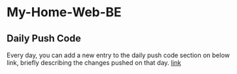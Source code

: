 # My-Home-Web-BE
## Daily Push Code
Every day, you can add a new entry to the daily push code section on below link, briefly describing the changes pushed on that day.
[link](https://flprojects.notion.site/Changelog-dfb86d81d3dc4c5daf490a3c91d3e984?pvs=4)
